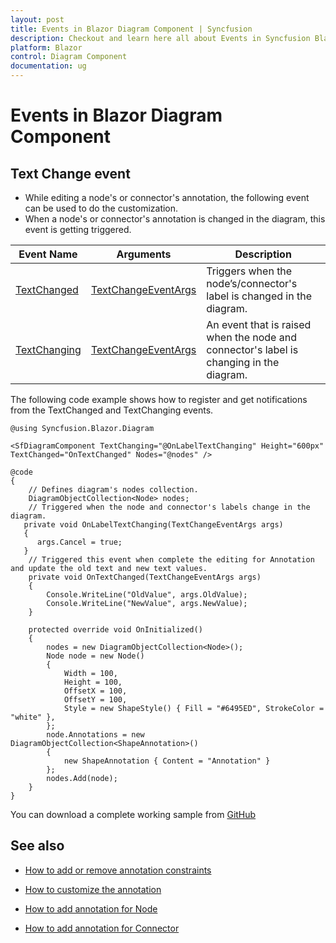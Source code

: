 ```yaml
---
layout: post
title: Events in Blazor Diagram Component | Syncfusion
description: Checkout and learn here all about Events in Syncfusion Blazor Diagram component and much more details.
platform: Blazor
control: Diagram Component
documentation: ug
---
```


# Events in Blazor Diagram Component

## Text Change event

* While editing a node's or connector's annotation, the following event can be used to do the customization.
* When a node's or connector's annotation is changed in the diagram, this event is getting triggered. 

|Event Name|Arguments|Description|
|------------|-----------|------------------------|
|[TextChanged](https://help.syncfusion.com/cr/blazor/Syncfusion.Blazor.Diagram.SfDiagramComponent.html#Syncfusion_Blazor_Diagram_SfDiagramComponent_TextChanged)|[TextChangeEventArgs](https://help.syncfusion.com/cr/blazor/Syncfusion.Blazor.Diagram.TextChangeEventArgs.html)|Triggers when the node’s/connector's label is changed in the diagram.|
|[TextChanging](https://help.syncfusion.com/cr/blazor/Syncfusion.Blazor.Diagram.SfDiagramComponent.html#Syncfusion_Blazor_Diagram_SfDiagramComponent_TargetPointChanging)|[TextChangeEventArgs](https://help.syncfusion.com/cr/blazor/Syncfusion.Blazor.Diagram.TextChangeEventArgs.html)|An event that is raised when the node and connector's label is changing in the diagram.|

The following code example shows how to register and get notifications from the TextChanged and TextChanging events.

```cshtml
@using Syncfusion.Blazor.Diagram

<SfDiagramComponent TextChanging="@OnLabelTextChanging" Height="600px" TextChanged="OnTextChanged" Nodes="@nodes" />

@code
{
    // Defines diagram's nodes collection.
    DiagramObjectCollection<Node> nodes;
    // Triggered when the node and connector's labels change in the diagram.
   private void OnLabelTextChanging(TextChangeEventArgs args)
   {
      args.Cancel = true;
   }
    // Triggered this event when complete the editing for Annotation and update the old text and new text values.
    private void OnTextChanged(TextChangeEventArgs args)
    {
        Console.WriteLine("OldValue", args.OldValue);
        Console.WriteLine("NewValue", args.NewValue);
    }

    protected override void OnInitialized()
    {
        nodes = new DiagramObjectCollection<Node>();
        Node node = new Node()
        {
            Width = 100,
            Height = 100,
            OffsetX = 100,
            OffsetY = 100,
            Style = new ShapeStyle() { Fill = "#6495ED", StrokeColor = "white" },
        };
        node.Annotations = new DiagramObjectCollection<ShapeAnnotation>()
        {
            new ShapeAnnotation { Content = "Annotation" }
        };
        nodes.Add(node);
    }
}
```
You can download a complete working sample from [GitHub](https://github.com/SyncfusionExamples/Blazor-Diagram-Examples/tree/master/UG-Samples/Annotations/Events/TextChangedEvent)

## See also

* [How to add or remove annotation constraints](../constraints/#annotation-constraints)

* [How to customize the annotation](./appearance)

* [How to add annotation for Node](./node-annotation)

* [How to add annotation for Connector](./connector-annotation)
